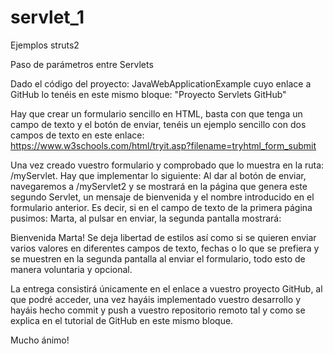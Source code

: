 # servlet_1
Ejemplos struts2

Paso de parámetros entre Servlets


Dado el código del proyecto: JavaWebApplicationExample cuyo enlace a GitHub lo tenéis en este mismo bloque:  "Proyecto Servlets GitHub"

Hay que crear un formulario sencillo en HTML, basta con que tenga un campo de texto y el botón de enviar, tenéis un ejemplo sencillo con dos campos de texto en este enlace:  https://www.w3schools.com/html/tryit.asp?filename=tryhtml_form_submit

Una vez creado vuestro formulario y comprobado que lo muestra en la ruta:  /myServlet. Hay que implementar lo siguiente:  Al dar al botón de enviar, navegaremos a /myServlet2 y se mostrará en la página que genera este segundo Servlet, un mensaje de bienvenida y el nombre introducido en el formulario anterior. Es decir, si en el campo de texto de la primera página pusimos: Marta, al pulsar en enviar, la segunda pantalla mostrará:   

Bienvenida Marta!
Se deja libertad de estilos así como si se quieren enviar varios valores en diferentes campos de texto, fechas o lo que se prefiera y se muestren en la segunda pantalla al enviar el formulario, todo esto de manera voluntaria y opcional.

La entrega consistirá únicamente en el enlace a vuestro proyecto GitHub, al que podré acceder, una vez hayáis implementado vuestro desarrollo y hayáis hecho commit y push a vuestro repositorio remoto tal y como se explica en el tutorial de GitHub en este mismo bloque.

Mucho ánimo!
